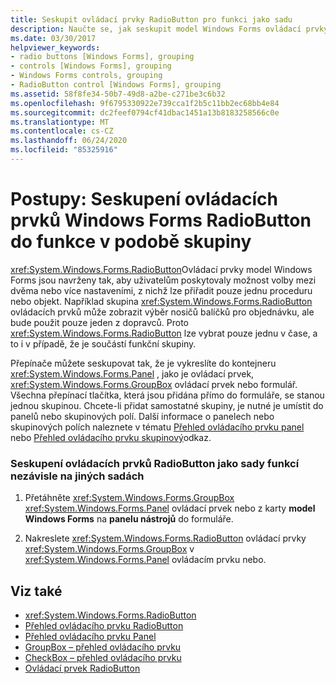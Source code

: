 ```yaml
---
title: Seskupit ovládací prvky RadioButton pro funkci jako sadu
description: Naučte se, jak seskupit model Windows Forms ovládací prvky RadioButton, aby fungovaly nezávisle na jiných sadách.
ms.date: 03/30/2017
helpviewer_keywords:
- radio buttons [Windows Forms], grouping
- controls [Windows Forms], grouping
- Windows Forms controls, grouping
- RadioButton control [Windows Forms], grouping
ms.assetid: 58f8fe34-50b7-49d8-a2be-c271be3c6b32
ms.openlocfilehash: 9f6795330922e739cca1f2b5c11bb2ec68bb4e84
ms.sourcegitcommit: dc2feef0794cf41dbac1451a13b8183258566c0e
ms.translationtype: MT
ms.contentlocale: cs-CZ
ms.lasthandoff: 06/24/2020
ms.locfileid: "85325916"
---
```

# <a name="how-to-group-windows-forms-radiobutton-controls-to-function-as-a-set"></a>Postupy: Seskupení ovládacích prvků Windows Forms RadioButton do funkce v podobě skupiny
<xref:System.Windows.Forms.RadioButton>Ovládací prvky model Windows Forms jsou navrženy tak, aby uživatelům poskytovaly možnost volby mezi dvěma nebo více nastaveními, z nichž lze přiřadit pouze jednu proceduru nebo objekt. Například skupina <xref:System.Windows.Forms.RadioButton> ovládacích prvků může zobrazit výběr nosičů balíčků pro objednávku, ale bude použit pouze jeden z dopravců. Proto <xref:System.Windows.Forms.RadioButton> lze vybrat pouze jednu v čase, a to i v případě, že je součástí funkční skupiny.  
  
 Přepínače můžete seskupovat tak, že je vykreslíte do kontejneru <xref:System.Windows.Forms.Panel> , jako je ovládací prvek, <xref:System.Windows.Forms.GroupBox> ovládací prvek nebo formulář. Všechna přepínací tlačítka, která jsou přidána přímo do formuláře, se stanou jednou skupinou. Chcete-li přidat samostatné skupiny, je nutné je umístit do panelů nebo skupinových polí. Další informace o panelech nebo skupinových polích naleznete v tématu [Přehled ovládacího prvku panel](panel-control-overview-windows-forms.md) nebo [Přehled ovládacího prvku skupinový](groupbox-control-overview-windows-forms.md)odkaz.  
  
### <a name="to-group-radiobutton-controls-as-a-set-to-function-independently-of-other-sets"></a>Seskupení ovládacích prvků RadioButton jako sady funkcí nezávisle na jiných sadách  
  
1. Přetáhněte <xref:System.Windows.Forms.GroupBox> <xref:System.Windows.Forms.Panel> ovládací prvek nebo z karty **model Windows Forms** na **panelu nástrojů** do formuláře.  
  
2. Nakreslete <xref:System.Windows.Forms.RadioButton> ovládací prvky <xref:System.Windows.Forms.GroupBox> v <xref:System.Windows.Forms.Panel> ovládacím prvku nebo.  
  
## <a name="see-also"></a>Viz také

- <xref:System.Windows.Forms.RadioButton>
- [Přehled ovládacího prvku RadioButton](radiobutton-control-overview-windows-forms.md)
- [Přehled ovládacího prvku Panel](panel-control-overview-windows-forms.md)
- [GroupBox – přehled ovládacího prvku](groupbox-control-overview-windows-forms.md)
- [CheckBox – přehled ovládacího prvku](checkbox-control-overview-windows-forms.md)
- [Ovládací prvek RadioButton](radiobutton-control-windows-forms.md)
